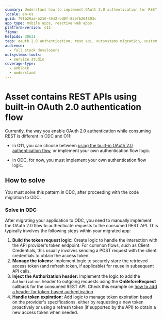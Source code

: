 ```yaml
---
summary: Understand how to implement OAuth 2.0 authentication for REST APIs on OutSystems Developer Cloud (ODC) compared to OutSystems 11 (O11) and solve code migration issues.
locale: en-us
guid: 79fb29aa-b210-4042-bd0f-83efb26f893c
app_type: mobile apps, reactive web apps
platform-version: o11
figma:
helpids: 30631
tags: oauth 2.0 authentication, rest api, outsystems migration, custom authentication flow, odc migration
audience:
  - full stack developers
outsystems-tools:
  - service studio
coverage-type:
  - unblock
  - understand
---
```


# Asset contains REST APIs using built-in OAuth 2.0 authentication flow

Currently, the way you enable OAuth 2.0 authentication while consuming REST is different in ODC and O11:

* In O11, you can choose between [using the built-in OAuth 2.0 authentication flow](../../integration-with-systems/rest/consume-rest-apis/rest-oauth2-authorization.md), or implement your own authentication flow logic.

* In ODC, for now, you must implement your own authentication flow logic.

## How to solve

You must solve this pattern in ODC, after proceeding with the code migration to ODC.

### Solve in ODC

After migrating your application to ODC, you need to manually implement the OAuth 2.0 flow to authenticate requests to the consumed REST API. This typically involves the following steps within your migrated app:

1. **Build the token request logic:** Create logic to handle the interaction with the API provider's token endpoint. For common flows, such as Client Credentials, this usually involves sending a POST request with the client credentials to obtain the access token.
1. **Manage the tokens:** Implement logic to securely store the retrieved access token (and refresh token, if applicable) for reuse in subsequent API calls.
1. **Inject the Authorization header:** Implement the logic to add the `Authorization` header to outgoing requests using the **OnBeforeRequest** callback for the consumed REST API. Check this example on [how to add a header for token-based authentication](../../integration-with-systems/rest/consume-rest-apis/simple-customizations.md#example-use-case-adding-a-header-for-token-based-authentication).
1. **Handle token expiration:** Add logic to manage token expiration based on the provider's specifications, either by requesting a new token proactively or using a refresh token (if supported by the API) to obtain a new access token when needed.


